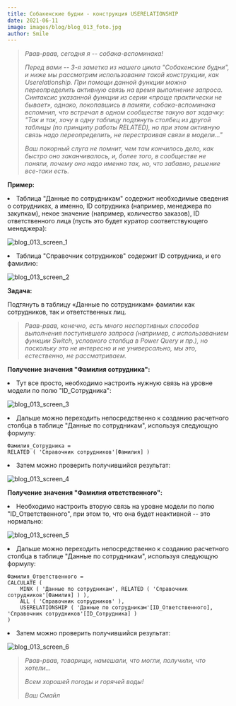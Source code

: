 ```yaml
---
title: Собакенские будни - конструкция USERELATIONSHIP
date: 2021-06-11
image: images/blog/blog_013_foto.jpg
author: Smile
---
```


> *Рвав-рвав, сегодня я -- собака-вспоминака!*
>
> *Перед вами -- 3-я заметка из нашего цикла "Собакенские будни", и ниже мы рассмотрим использование такой конструкции, как Userelationship. При помощи данной функции можно переопределить активную связь на время выполнение запроса. Синтаксис указанной функции из серии «проще практически не бывает», однако, покопавшись в памяти, собака-вспоминака вспомнил, что встречал в одном сообществе такую вот задачку: "Так и так, хочу в одну таблицу подтянуть столбец из другой таблицы (по принципу работы RELATED), но при этом активную связь надо переопределить, не перестраивая связи в модели…"*
>
> *Ваш покорный слуга не помнит, чем там кончилось дело, как быстро оно заканчивалось, и, более того, в сообществе не поняли, почему оно надо именно так, но, что забавно, решение все-таки есть.*


**Пример:**

**<li>** Таблица "Данные по сотрудникам" содержит необходимые сведения о сотрудниках, а именно, ID сотрудника (например, менеджера по закупкам), некое значение (например, количество заказов), ID ответственного лица (пусть это будет куратор соответствующего менеджера):

![blog_013_screen_1](https://kkadikin.ru/images/blog/blog_013_screen_1.jpg)

**<li>** Таблица "Справочник сотрудников" содержит ID сотрудника, и его фамилию:

![blog_013_screen_2](https://kkadikin.ru/images/blog/blog_013_screen_2.jpg)


**Задача:**

Подтянуть в таблицу «Данные по сотрудникам» фамилии как сотрудников, так и ответственных лиц.

> *Рвав-рвав, конечно, есть много неспортивных способов выполнения поступившего запроса (например, с использованием функции Switch, условного столбца в Power Query и пр.), но поскольку это не интересно и не универсально, мы это, естественно, не рассматриваем.*


**Получение значения "Фамилия сотрудника":**

**<li>** Тут все просто, необходимо настроить нужную связь на уровне модели по полю "ID_Сотрудника":

![blog_013_screen_3](https://kkadikin.ru/images/blog/blog_013_screen_3.jpg)

**<li>** Дальше можно переходить непосредственно к созданию расчетного столбца в таблице "Данные по сотрудникам", используя следующую формулу:

```dax
Фамилия_Cотрудника =
RELATED ( 'Справочник сотрудников'[Фамилия] )
```

**<li>** Затем можно проверить получившийся результат:

![blog_013_screen_4](https://kkadikin.ru/images/blog/blog_013_screen_4.jpg)


**Получение значения "Фамилия ответственного":**

**<li>** Необходимо настроить вторую связь на уровне модели по полю "ID_Ответственного", при этом то, что она будет неактивной -- это нормально:

![blog_013_screen_5](https://kkadikin.ru/images/blog/blog_013_screen_5.jpg)

**<li>** Дальше можно переходить непосредственно к созданию расчетного столбца в таблице "Данные по сотрудникам", используя следующую формулу:

```dax
Фамилия_Ответственного =
CALCULATE (
    MINX ( 'Данные по сотрудникам', RELATED ( 'Справочник сотрудников'[Фамилия] ) ),
    ALL ( 'Справочник сотрудников' ),
    USERELATIONSHIP ( 'Данные по сотрудникам'[ID_Ответственного], 'Справочник сотрудников'[ID_Сотрудника] )
)
```

**<li>** Затем можно проверить получившийся результат:

![blog_013_screen_6](https://kkadikin.ru/images/blog/blog_013_screen_6.jpg)

> *Рвав-рвав, товарищи, намешали, что могли, получили, что хотели…*
>
> *Всем хорошей погоды и горячей воды!*
>
> *Ваш Смайл*